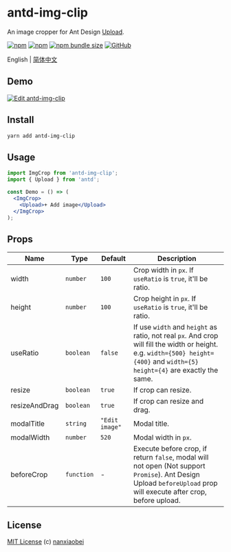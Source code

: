 # antd-img-clip

An image cropper for Ant Design [Upload](https://ant.design/components/upload/).

[![npm](https://img.shields.io/npm/v/antd-img-clip.svg?style=flat-square)](https://www.npmjs.com/package/antd-img-clip)
[![npm](https://img.shields.io/npm/dt/antd-img-clip?style=flat-square)](https://www.npmtrends.com/antd-img-clip)
[![npm bundle size](https://img.shields.io/bundlephobia/minzip/antd-img-clip?style=flat-square)](https://bundlephobia.com/result?p=antd-img-clip)
[![GitHub](https://img.shields.io/github/license/nanxiaobei/antd-img-clip?style=flat-square)](https://github.com/nanxiaobei/antd-img-clip/blob/master/LICENSE)

English | [简体中文](./README.zh-CN.md)

## Demo

[![Edit antd-img-clip](https://codesandbox.io/static/img/play-codesandbox.svg)](https://codesandbox.io/s/antd-img-clip-4qoom5p9x4?fontsize=14)

## Install

```sh
yarn add antd-img-clip
```

## Usage

```jsx harmony
import ImgCrop from 'antd-img-clip';
import { Upload } from 'antd';

const Demo = () => (
  <ImgCrop>
    <Upload>+ Add image</Upload>
  </ImgCrop>
);
```

## Props

| Name          | Type       | Default        | Description                                                                                                                                                                   |
| ------------- | ---------- | -------------- | ----------------------------------------------------------------------------------------------------------------------------------------------------------------------------- |
| width         | `number`   | `100`          | Crop width in `px`. If `useRatio` is `true`, it'll be ratio.                                                                                                                  |
| height        | `number`   | `100`          | Crop height in `px`. If `useRatio` is `true`, it'll be ratio.                                                                                                                 |
| useRatio      | `boolean`  | `false`        | If use `width` and `height` as ratio, not real `px`. And crop will fill the width or height. e.g. `width={500} height={400}` and `width={5} height={4}` are exactly the same. |
| resize        | `boolean`  | `true`         | If crop can resize.                                                                                                                                                           |
| resizeAndDrag | `boolean`  | `true`         | If crop can resize and drag.                                                                                                                                                  |
| modalTitle    | `string`   | `"Edit image"` | Modal title.                                                                                                                                                                  |
| modalWidth    | `number`   | `520`          | Modal width in `px`.                                                                                                                                                          |
| beforeCrop    | `function` | -              | Execute before crop, if return `false`, modal will not open (Not support `Promise`). Ant Design Upload `beforeUpload` prop will execute after crop, before upload.            |

## License

[MIT License](https://github.com/nanxiaobei/antd-img-clip/blob/master/LICENSE) (c) [nanxiaobei](https://mrlee.me/)
